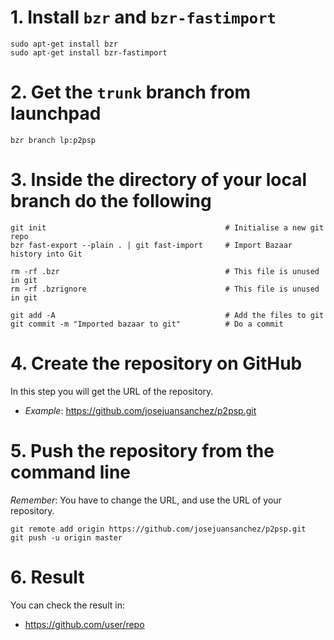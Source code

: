 # 1. Install `bzr` and `bzr-fastimport`
```
sudo apt-get install bzr
sudo apt-get install bzr-fastimport
```

# 2. Get the `trunk` branch from launchpad
```
bzr branch lp:p2psp 
```

# 3. Inside the directory of your local branch do the following
```
git init                                        # Initialise a new git repo
bzr fast-export --plain . | git fast-import     # Import Bazaar history into Git

rm -rf .bzr                                     # This file is unused in git
rm -rf .bzrignore                               # This file is unused in git

git add -A                                      # Add the files to git
git commit -m "Imported bazaar to git"          # Do a commit
```

# 4. Create the repository on GitHub
In this step you will get the URL of the repository.

* _Example_: https://github.com/josejuansanchez/p2psp.git

# 5. Push the repository from the command line
*Remember*: You have to change the URL, and use the URL of your repository.

```
git remote add origin https://github.com/josejuansanchez/p2psp.git
git push -u origin master
```

# 6. Result
You can check the result in:

* https://github.com/user/repo
